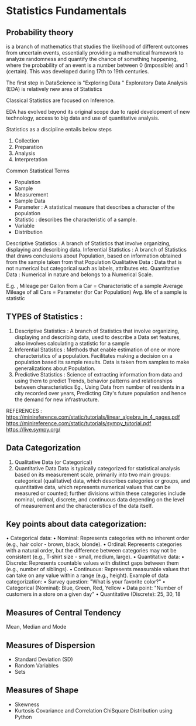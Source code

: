 # Statistics Fundamentals

## Probability theory 
is a branch of mathematics that studies the likelihood of different outcomes from uncertain events, essentially providing a mathematical framework to analyze randomness and quantify the chance of something happening, where the probability of an event is a number between 0 (impossible) and 1 (certain). This was developed during 17th to 19th centuries. 

The first step in DataScience is "Exploring Data "
Exploratory Data Analysis (EDA) is relatively new area of Statistics

Classical Statistics are focused on Inference.

EDA has evolved beyond its original scope due to rapid development of new technology, access to big data and use of quantitative analysis. 

Statistics as  a discipline entails below steps
1. Collection
2. Preparation
3. Analysis
4. Interpretation

Common Statistical Terms
* Population
* Sample
* Measurement
* Sample Data
* Parameter : A statistical measure that describes a character of the population
* Statistic : describes the characteristic of a sample.
* Variable
* Distribution
  
Descriptive Statistics : A branch of Statistics that involve organizing, displaying and describing data.
Inferential Statistics : A branch of Statistics that draws conclusions about Population, based on information obtained from the sample taken from that Population
Qualitative Data : Data that is not numerical but categorical such as labels, attributes etc.
Quantitative Data : Numerical in nature and belongs to a Numerical Scale. 

E.g. , 
Mileage per Gallon from a Car = Characteristic of a sample
Average Mileage of all Cars = Parameter (for Car Population)
Avg. life of a sample is statistic


## TYPES of Statistics : 
1. Descriptive Statistics : A branch of Statistics that involve organizing, displaying and describing data, used to describe a Data set features, also involves calculating a statistic for a sample
2. Inferential Statistics : Methods that enable estimation of one or more characteristics of a population. Facilitates making a decision on a population based its sample results. Data is taken from samples to make generalizations about Population. 
3. Predictive Statistics : Science of extracting information from data and using them to predict Trends, behavior patterns and relationships between characteristics
	Eg., Using Data from number of residents in a city recorded over years, Predicting City's future population and hence the demand for new infrastructure.
		
REFERENCES : 
https://minireference.com/static/tutorials/linear_algebra_in_4_pages.pdf
https://minireference.com/static/tutorials/sympy_tutorial.pdf
https://live.sympy.org/

## Data Categorization
1. Qualitative Data (or Categorical)
2. Quantitative Data
Data is typically categorized for statistical analysis based on its measurement scale, primarily into two main groups: categorical (qualitative) data, which describes categories or groups, and quantitative data, which represents numerical values that can be measured or counted; further divisions within these categories include nominal, ordinal, discrete, and continuous data depending on the level of measurement and the characteristics of the data itself.

## Key points about data categorization:
• Categorical data:
• Nominal: Represents categories with no inherent order (e.g., hair color - brown, black, blonde). 
• Ordinal: Represents categories with a natural order, but the difference between categories may not be consistent (e.g., T-shirt size - small, medium, large). 
• Quantitative data:
• Discrete: Represents countable values with distinct gaps between them (e.g., number of siblings). 
• Continuous: Represents measurable values that can take on any value within a range (e.g., height). 
Example of data categorization:
• Survey question:
"What is your favorite color?"
• Categorical (Nominal): Blue, Green, Red, Yellow 
• Data point:
"Number of customers in a store on a given day"
• Quantitative (Discrete): 25, 30, 18


## Measures of Central Tendency
Mean, Median and Mode

## Measures of Dispersion
* Standard Deviation (SD)
* Random Variables
* Sets
## Measures of Shape
* Skewness
* Kurtosis
Covariance and Correlation
ChiSquare Distribution using Python
  
